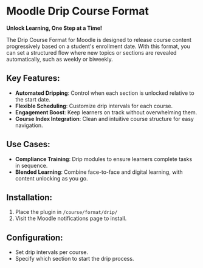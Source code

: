 # Moodle Drip Course Format

**Unlock Learning, One Step at a Time!**

The Drip Course Format for Moodle is designed to release course content progressively based on a student's enrollment date. With this format, you can set a structured flow where new topics or sections are revealed automatically, such as weekly or biweekly.

## Key Features:
- **Automated Dripping**: Control when each section is unlocked relative to the start date.
- **Flexible Scheduling**: Customize drip intervals for each course.
- **Engagement Boost**: Keep learners on track without overwhelming them.
- **Course Index Integration**: Clean and intuitive course structure for easy navigation.

## Use Cases:
- **Compliance Training**: Drip modules to ensure learners complete tasks in sequence.
- **Blended Learning**: Combine face-to-face and digital learning, with content unlocking as you go.

## Installation:
1. Place the plugin in `/course/format/drip/`
2. Visit the Moodle notifications page to install.

## Configuration:
- Set drip intervals per course.
- Specify which section to start the drip process.
